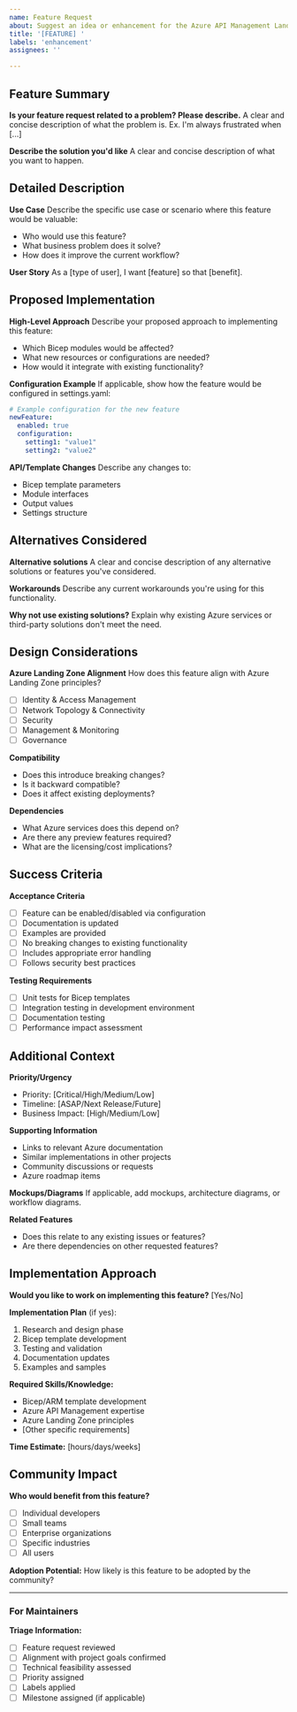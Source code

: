 ```yaml
---
name: Feature Request
about: Suggest an idea or enhancement for the Azure API Management Landing Zone Accelerator
title: '[FEATURE] '
labels: 'enhancement'
assignees: ''

---
```


## Feature Summary
**Is your feature request related to a problem? Please describe.**
A clear and concise description of what the problem is. Ex. I'm always frustrated when [...]

**Describe the solution you'd like**
A clear and concise description of what you want to happen.

## Detailed Description
**Use Case**
Describe the specific use case or scenario where this feature would be valuable:
- Who would use this feature?
- What business problem does it solve?
- How does it improve the current workflow?

**User Story**
As a [type of user], I want [feature] so that [benefit].

## Proposed Implementation
**High-Level Approach**
Describe your proposed approach to implementing this feature:
- Which Bicep modules would be affected?
- What new resources or configurations are needed?
- How would it integrate with existing functionality?

**Configuration Example**
If applicable, show how the feature would be configured in settings.yaml:
```yaml
# Example configuration for the new feature
newFeature:
  enabled: true
  configuration:
    setting1: "value1"
    setting2: "value2"
```

**API/Template Changes**
Describe any changes to:
- Bicep template parameters
- Module interfaces
- Output values
- Settings structure

## Alternatives Considered
**Alternative solutions**
A clear and concise description of any alternative solutions or features you've considered.

**Workarounds**
Describe any current workarounds you're using for this functionality.

**Why not use existing solutions?**
Explain why existing Azure services or third-party solutions don't meet the need.

## Design Considerations
**Azure Landing Zone Alignment**
How does this feature align with Azure Landing Zone principles?
- [ ] Identity & Access Management
- [ ] Network Topology & Connectivity  
- [ ] Security
- [ ] Management & Monitoring
- [ ] Governance

**Compatibility**
- Does this introduce breaking changes?
- Is it backward compatible?
- Does it affect existing deployments?

**Dependencies**
- What Azure services does this depend on?
- Are there any preview features required?
- What are the licensing/cost implications?

## Success Criteria
**Acceptance Criteria**
- [ ] Feature can be enabled/disabled via configuration
- [ ] Documentation is updated
- [ ] Examples are provided
- [ ] No breaking changes to existing functionality
- [ ] Includes appropriate error handling
- [ ] Follows security best practices

**Testing Requirements**
- [ ] Unit tests for Bicep templates
- [ ] Integration testing in development environment
- [ ] Documentation testing
- [ ] Performance impact assessment

## Additional Context
**Priority/Urgency**
- Priority: [Critical/High/Medium/Low]
- Timeline: [ASAP/Next Release/Future]
- Business Impact: [High/Medium/Low]

**Supporting Information**
- Links to relevant Azure documentation
- Similar implementations in other projects
- Community discussions or requests
- Azure roadmap items

**Mockups/Diagrams**
If applicable, add mockups, architecture diagrams, or workflow diagrams.

**Related Features**
- Does this relate to any existing issues or features?
- Are there dependencies on other requested features?

## Implementation Approach
**Would you like to work on implementing this feature?** [Yes/No]

**Implementation Plan** (if yes):
1. Research and design phase
2. Bicep template development  
3. Testing and validation
4. Documentation updates
5. Examples and samples

**Required Skills/Knowledge:**
- Bicep/ARM template development
- Azure API Management expertise
- Azure Landing Zone principles
- [Other specific requirements]

**Time Estimate:** [hours/days/weeks]

## Community Impact
**Who would benefit from this feature?**
- [ ] Individual developers
- [ ] Small teams
- [ ] Enterprise organizations
- [ ] Specific industries
- [ ] All users

**Adoption Potential:**
How likely is this feature to be adopted by the community?

---

### For Maintainers
**Triage Information:**
- [ ] Feature request reviewed
- [ ] Alignment with project goals confirmed
- [ ] Technical feasibility assessed
- [ ] Priority assigned
- [ ] Labels applied
- [ ] Milestone assigned (if applicable)